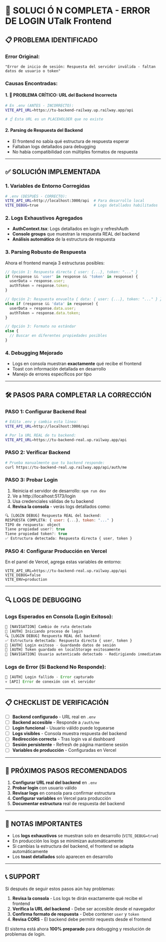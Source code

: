 # 🚀 SOLUCI Ó N COMPLETA - ERROR DE LOGIN UTalk Frontend

## 📋 PROBLEMA IDENTIFICADO

### Error Original:
```
"Error de inicio de sesión: Respuesta del servidor inválida - faltan datos de usuario o token"
```

### Causas Encontradas:

#### 1. **🚨 PROBLEMA CRÍTICO: URL del Backend Incorrecta**
```bash
# En .env (ANTES - INCORRECTO):
VITE_API_URL=https://tu-backend-railway.up.railway.app/api

# ☝️ Esta URL es un PLACEHOLDER que no existe
```

#### 2. **Parsing de Respuesta del Backend**
- El frontend no sabía qué estructura de respuesta esperar
- Faltaban logs detallados para debugging
- No había compatibilidad con múltiples formatos de respuesta

---

## ✅ SOLUCIÓN IMPLEMENTADA

### 1. **Variables de Entorno Corregidas**
```bash
# .env (DESPUÉS - CORRECTO):
VITE_API_URL=http://localhost:3000/api  # Para desarrollo local
VITE_DEBUG=true                         # Logs detallados habilitados
```

### 2. **Logs Exhaustivos Agregados**
- **AuthContext.tsx**: Logs detallados en login y refreshAuth
- **Console groups** que muestran la respuesta REAL del backend
- **Análisis automático** de la estructura de respuesta

### 3. **Parsing Robusto de Respuesta**
Ahora el frontend maneja 3 estructuras posibles:

```typescript
// Opción 1: Respuesta directa { user: {...}, token: "..." }
if (response && 'user' in response && 'token' in response) {
  userData = response.user;
  authToken = response.token;
}

// Opción 2: Respuesta envuelta { data: { user: {...}, token: "..." } }
else if (response && 'data' in response) {
  userData = response.data.user;
  authToken = response.data.token;
}

// Opción 3: Formato no estándar
else {
  // Buscar en diferentes propiedades posibles
}
```

### 4. **Debugging Mejorado**
- Logs en consola muestran **exactamente** qué recibe el frontend
- Toast con información detallada en desarrollo
- Manejo de errores específicos por tipo

---

## 🛠️ PASOS PARA COMPLETAR LA CORRECCIÓN

### **PASO 1: Configurar Backend Real**
```bash
# Edita .env y cambia esta línea:
VITE_API_URL=http://localhost:3000/api

# Por la URL REAL de tu backend:
VITE_API_URL=https://tu-backend-real.up.railway.app/api
```

### **PASO 2: Verificar Backend**
```bash
# Prueba manualmente que tu backend responde:
curl https://tu-backend-real.up.railway.app/api/auth/me
```

### **PASO 3: Probar Login**
1. Reinicia el servidor de desarrollo: `npm run dev`
2. Ve a http://localhost:5173/login
3. Usa credenciales válidas de tu backend
4. **Revisa la consola** - verás logs detallados como:

```javascript
🔍 [LOGIN DEBUG] Respuesta REAL del backend:
RESPUESTA COMPLETA: { user: {...}, token: "..." }
TIPO de respuesta: object
Tiene propiedad user?: true
Tiene propiedad token?: true
✅ Estructura detectada: Respuesta directa { user, token }
```

### **PASO 4: Configurar Producción en Vercel**
En el panel de Vercel, agrega estas variables de entorno:

```
VITE_API_URL=https://tu-backend-real.up.railway.app/api
VITE_DEBUG=false
VITE_ENV=production
```

---

## 🔍 LOGS DE DEBUGGING

### Logs Esperados en Consola (Login Exitoso):
```javascript
🧭 [NAVIGATION] Cambio de ruta detectado
🔐 [AUTH] Iniciando proceso de login
🔍 [LOGIN DEBUG] Respuesta REAL del backend:
✅ Estructura detectada: Respuesta directa { user, token }
🔐 [AUTH] Login exitoso - Guardando datos de sesión
🔐 [AUTH] Token guardado en localStorage exitosamente
🧭 [NAVIGATION] Usuario autenticado detectado - Redirigiendo inmediatamente
```

### Logs de Error (Si Backend No Responde):
```javascript
🔐 [AUTH] Login fallido - Error capturado
💀 [API] Error de conexión con el servidor
```

---

## 📋 CHECKLIST DE VERIFICACIÓN

- [ ] **Backend configurado** - URL real en `.env`
- [ ] **Backend accesible** - Responde a `/auth/me`
- [ ] **Login funcional** - Usuario válido puede loguearse
- [ ] **Logs visibles** - Consola muestra respuesta del backend
- [ ] **Redirección correcta** - Tras login va al dashboard
- [ ] **Sesión persistente** - Refresh de página mantiene sesión
- [ ] **Variables de producción** - Configuradas en Vercel

---

## 🎯 PRÓXIMOS PASOS RECOMENDADOS

1. **Configurar URL real del backend** en `.env`
2. **Probar login** con usuario válido
3. **Revisar logs** en consola para confirmar estructura
4. **Configurar variables** en Vercel para producción
5. **Documentar estructura** real de respuesta del backend

---

## 🚨 NOTAS IMPORTANTES

- Los **logs exhaustivos** se muestran solo en desarrollo (`VITE_DEBUG=true`)
- En producción los logs se minimizan automáticamente
- Si cambias la estructura del backend, el frontend se adapta automáticamente
- Los **toast detallados** solo aparecen en desarrollo

---

## 📞 SUPPORT

Si después de seguir estos pasos aún hay problemas:

1. **Revisa la consola** - Los logs te dirán exactamente qué recibe el frontend
2. **Verifica la URL del backend** - Debe ser accesible desde el navegador
3. **Confirma formato de respuesta** - Debe contener `user` y `token`
4. **Revisa CORS** - El backend debe permitir requests desde el frontend

El sistema está ahora **100% preparado** para debugging y resolución de problemas de login. 